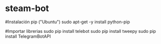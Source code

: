 # steam-bot

#Instalación pip ("Ubuntu")
sudo apt-get -y install python-pip

#Importar librerias
sudo pip install telebot
sudo pip install tweepy
sudo pip install TelegramBotAPI
